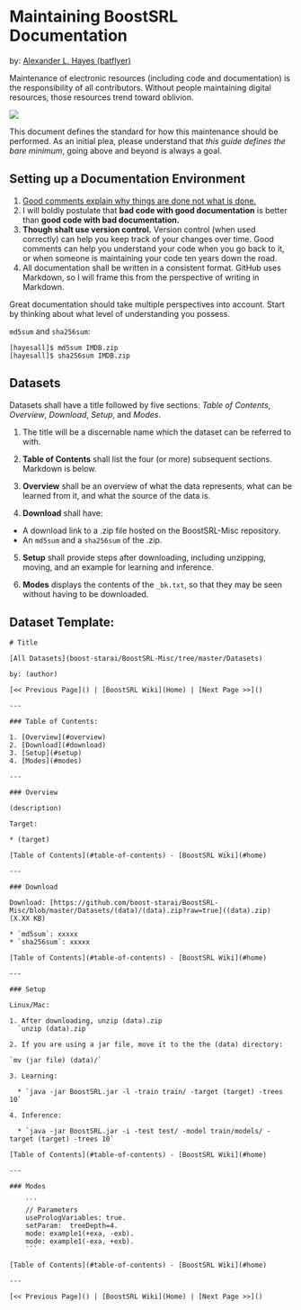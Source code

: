 # Maintaining BoostSRL Documentation

by: [Alexander L. Hayes (batflyer)](https://github.com/batflyer)

Maintenance of electronic resources (including code and documentation) is the responsibility of all contributors. Without people maintaining digital resources, those resources trend toward oblivion.

<img src="https://imgs.xkcd.com/comics/digital_resource_lifespan.png">

This document defines the standard for how this maintenance should be performed. As an initial plea, please understand that *this guide defines the bare minimum*, going above and beyond is always a goal.

## Setting up a Documentation Environment

1. [Good comments explain why things are done not what is done.](https://codeburst.io/good-code-vs-bad-code-35624b4e91bc)
2. I will boldly postulate that **bad code with good documentation** is better than **good code with bad documentation.**
3. **Though shalt use version control.** Version control (when used correctly) can help you keep track of your changes over time. Good comments can help you understand your code when you go back to it, or when someone is maintaining your code ten years down the road.
4. All documentation shall be written in a consistent format. GitHub uses Markdown, so I will frame this from the perspective of writing in Markdown.

Great documentation should take multiple perspectives into account. Start by thinking about what level of understanding you possess.
  
`md5sum` and `sha256sum`:

```
[hayesall]$ md5sum IMDB.zip
[hayesall]$ sha256sum IMDB.zip
```

## Datasets

Datasets shall have a title followed by five sections: *Table of Contents*, *Overview*, *Download*, *Setup*, and *Modes*.

1. The title will be a discernable name which the dataset can be referred to with.

2. **Table of Contents** shall list the four (or more) subsequent sections. Markdown is below.

3. **Overview** shall be an overview of what the data represents, what can be learned from it, and what the source of the data is.

4. **Download** shall have:

  * A download link to a .zip file hosted on the BoostSRL-Misc repository.
  * An `md5sum` and a `sha256sum` of the .zip.

5. **Setup** shall provide steps after downloading, including unzipping, moving, and an example for learning and inference.

6. **Modes** displays the contents of the `_bk.txt`, so that they may be seen without having to be downloaded.

## Dataset Template:

```
# Title

[All Datasets](boost-starai/BoostSRL-Misc/tree/master/Datasets)

by: (author)

[<< Previous Page]() | [BoostSRL Wiki](Home) | [Next Page >>]()

---

### Table of Contents:

1. [Overview](#overview)
2. [Download](#download)
3. [Setup](#setup)
4. [Modes](#modes)

---

### Overview

(description)

Target:

* (target)

[Table of Contents](#table-of-contents) - [BoostSRL Wiki](#home)

---

### Download

Download: [https://github.com/boost-starai/BoostSRL-Misc/blob/master/Datasets/(data)/(data).zip?raw=true]((data).zip) (X.XX KB)

* `md5sum`: xxxxx
* `sha256sum`: xxxxx

[Table of Contents](#table-of-contents) - [BoostSRL Wiki](#home)

---

### Setup

Linux/Mac:

1. After downloading, unzip (data).zip
  `unzip (data).zip`
  
2. If you are using a jar file, move it to the the (data) directory:

`mv (jar file) (data)/`

3. Learning:

  * `java -jar BoostSRL.jar -l -train train/ -target (target) -trees 10`
  
4. Inference:

  * `java -jar BoostSRL.jar -i -test test/ -model train/models/ -target (target) -trees 10`

[Table of Contents](#table-of-contents) - [BoostSRL Wiki](#home)

---

### Modes

    ```
    // Parameters
    usePrologVariables: true.
    setParam:  treeDepth=4.
    mode: example1(+exa, -exb).
    mode: example1(-exa, +exb).
    ```

[Table of Contents](#table-of-contents) - [BoostSRL Wiki](#home)

---

[<< Previous Page]() | [BoostSRL Wiki](Home) | [Next Page >>]()

```
